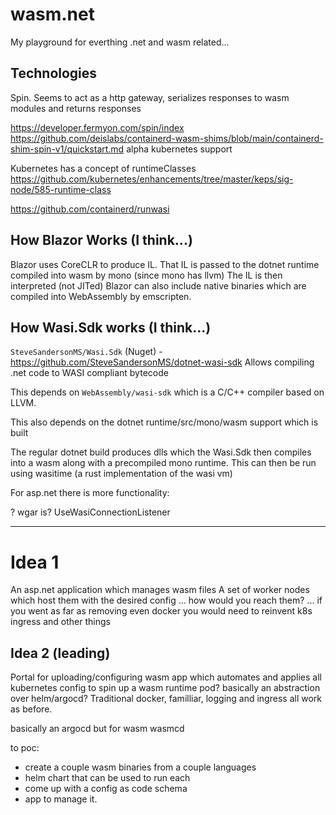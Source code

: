 # wasm.net

My playground for everthing .net and wasm related...


## Technologies

Spin. Seems to act as a http gateway, serializes responses to wasm modules and returns responses

https://developer.fermyon.com/spin/index
https://github.com/deislabs/containerd-wasm-shims/blob/main/containerd-shim-spin-v1/quickstart.md alpha kubernetes support

Kubernetes has a concept of runtimeClasses https://github.com/kubernetes/enhancements/tree/master/keps/sig-node/585-runtime-class

https://github.com/containerd/runwasi


## How Blazor Works (I think...)

Blazor uses CoreCLR to produce IL.
That IL is passed to the dotnet runtime compiled into wasm by mono (since mono has llvm)
The IL is then interpreted (not JITed)
Blazor can also include native binaries which are compiled into WebAssembly by emscripten. 

## How Wasi.Sdk works (I think...)

`SteveSandersonMS/Wasi.Sdk` (Nuget) - https://github.com/SteveSandersonMS/dotnet-wasi-sdk
Allows compiling .net code to WASI compliant bytecode

This depends on `WebAssembly/wasi-sdk` which is a C/C++ compiler based on LLVM.

This also depends on the dotnet runtime/src/mono/wasm support which is built 

The regular dotnet build produces dlls which the Wasi.Sdk then compiles into a wasm along with a precompiled mono runtime. 
This can then be run using wasitime (a rust implementation of the wasi vm)

For asp.net there is more functionality:

? wgar is? UseWasiConnectionListener



---


# Idea 1
An asp.net application which manages wasm files
A set of worker nodes which host them with the desired config
... how would you reach them?
... if you went as far as removing even docker you would need to reinvent k8s ingress and other things


## Idea 2 (leading)
Portal for uploading/configuring wasm app which automates and applies all kubernetes config
to spin up a wasm runtime pod? basically an abstraction over helm/argocd?
Traditional docker, familliar, logging and ingress all work as before.

basically an argocd but for wasm
wasmcd

to poc:

- create a couple wasm binaries from a couple languages
- helm chart that can be used to run each
- come up with a config as code schema
- app to manage it. 


